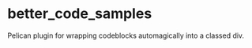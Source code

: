 better_code_samples
===================

Pelican plugin for wrapping codeblocks automagically into a classed div.
